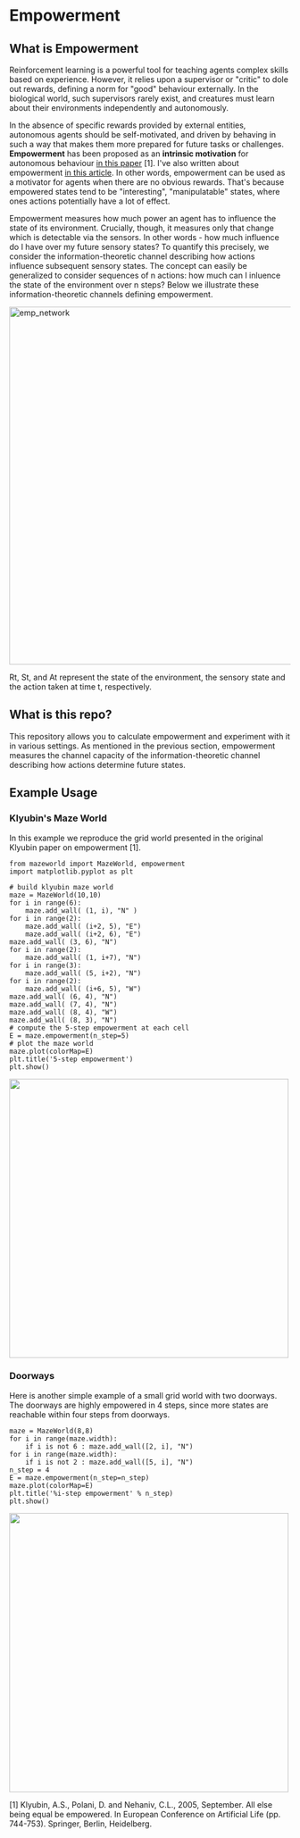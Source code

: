 # Empowerment

## What is Empowerment

Reinforcement learning is a powerful tool for teaching agents complex skills based on experience. However, it relies upon a supervisor or "critic" to dole out rewards, defining a norm for "good" behaviour externally. In the biological world, such supervisors rarely exist, and creatures must learn about their environments independently and autonomously.

In the absence of specific rewards provided by external entities, autonomous agents should be self-motivated, and driven by behaving in such a way that makes them more prepared for future tasks or challenges. **Empowerment** has been proposed as an **intrinsic motivation** for autonomous behaviour [in this paper](https://uhra.herts.ac.uk/bitstream/handle/2299/1918/901933.pdf?sequence=1) [1]. I've also written about empowerment [in this article](https://towardsdatascience.com/empowerment-as-intrinsic-motivation-b84af36d5616). In other words, empowerment can be used as a motivator for agents when there are no obvious rewards. That's because empowered states tend to be "interesting", "manipulatable" states, where ones actions potentially have a lot of effect. 

Empowerment measures how much power an agent has to influence the state of its environment. Crucially, though, it measures only that change which is detectable via the sensors. In other words - how much influence do I have over my future sensory states? To quantify this precisely, we consider the information-theoretic channel describing how actions influence subsequent sensory states. The concept can easily be generalized to consider sequences of n actions: how much can I inluence the state of the environment over n steps? Below we illustrate these information-theoretic channels defining empowerment. 

<img width="641" alt="emp_network" src="https://user-images.githubusercontent.com/13951953/44619336-b15eef00-a87c-11e8-9fea-6eb8c564fbb7.png">

Rt, St, and At represent the state of the environment, the sensory state and the action taken at time t, respectively. 

## What is this repo?

This repository allows you to calculate empowerment and experiment with it in various settings. As mentioned in the previous section, empowerment measures the channel capacity of the information-theoretic channel describing how actions determine future states.

## Example Usage 

### Klyubin's Maze World 
In this example we reproduce the grid world presented in the original Klyubin paper on empowerment [1]. 

    from mazeworld import MazeWorld, empowerment
    import matplotlib.pyplot as plt

    # build klyubin maze world 
    maze = MazeWorld(10,10)
    for i in range(6):
        maze.add_wall( (1, i), "N" )
    for i in range(2):
        maze.add_wall( (i+2, 5), "E")
        maze.add_wall( (i+2, 6), "E")
    maze.add_wall( (3, 6), "N")
    for i in range(2):
        maze.add_wall( (1, i+7), "N")
    for i in range(3):
        maze.add_wall( (5, i+2), "N")
    for i in range(2):
        maze.add_wall( (i+6, 5), "W")
    maze.add_wall( (6, 4), "N")
    maze.add_wall( (7, 4), "N")
    maze.add_wall( (8, 4), "W")
    maze.add_wall( (8, 3), "N")
    # compute the 5-step empowerment at each cell 
    E = maze.empowerment(n_step=5)
    # plot the maze world
    maze.plot(colorMap=E)
    plt.title('5-step empowerment')
    plt.show()

<img width="500" alt="" src="https://user-images.githubusercontent.com/13951953/44622686-80e77700-a8b5-11e8-9386-738a9fdbb56b.png">

### Doorways
Here is another simple example of a small grid world with two doorways. The doorways are highly empowered in 4 steps, since more states are reachable within four steps from doorways. 

    maze = MazeWorld(8,8)
    for i in range(maze.width):
        if i is not 6 : maze.add_wall([2, i], "N") 
    for i in range(maze.width):
        if i is not 2 : maze.add_wall([5, i], "N")
    n_step = 4
    E = maze.empowerment(n_step=n_step)
    maze.plot(colorMap=E)
    plt.title('%i-step empowerment' % n_step)
    plt.show()
    
<img width="500" alt="" src="https://user-images.githubusercontent.com/13951953/44622721-40d4c400-a8b6-11e8-85e9-ee503e0319c8.png">

[1] Klyubin, A.S., Polani, D. and Nehaniv, C.L., 2005, September. All else being equal be empowered. In European Conference on Artificial Life (pp. 744-753). Springer, Berlin, Heidelberg.
